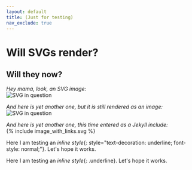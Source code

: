```yaml
---
layout: default
title: (Just for testing)
nav_exclude: true
---
```


# Will SVGs render?

## Will they now?  
  
*Hey mama, look, an SVG image:*  
![SVG in question](../assets/images/Test.svg)

*And here is yet another one, but it is still rendered as an image:*  
![SVG in question](../assets/images/test_from_diagrams_app.svg)

*And here is yet another one, this time entered as a Jekyll include:*  
{% include image_with_links.svg %}

Here I am testing an *inline style*{: style="text-decoration: underline; font-style: normal;"}. Let's hope it works.

Here I am testing an *inline style*{: .underline}. Let's hope it works.